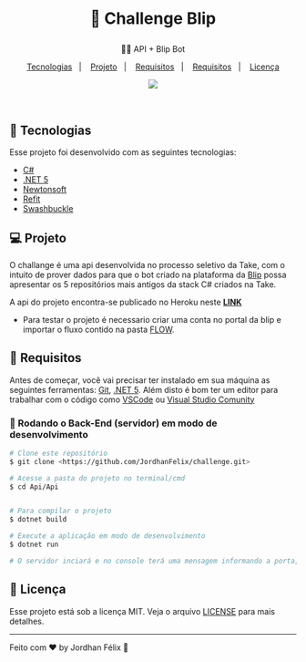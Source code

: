 <h1 align="center">
    <p>🔗 Challenge Blip</p>
</h1>
<p align="center"> 🐱‍🏍 API + Blip Bot</p>

<p align="center">
  <a href="#-tecnologias">Tecnologias</a>&nbsp;&nbsp;&nbsp;|&nbsp;&nbsp;&nbsp;
  <a href="#-projeto">Projeto</a>&nbsp;&nbsp;&nbsp;|&nbsp;&nbsp;&nbsp;
  <a href="#-requisitos">Requisitos</a>&nbsp;&nbsp;&nbsp;|&nbsp;&nbsp;&nbsp;
  <a href="#-requisitos">Requisitos</a>&nbsp;&nbsp;&nbsp;|&nbsp;&nbsp;&nbsp;
  <a href="#memo-licença">Licença</a>
</p>

<p align="center">
<a href="https://opensource.org/licenses/MIT">
<img align="center" src="https://img.shields.io/npm/l/express">
</a>
</p>

<br>

## 🚀 Tecnologias

Esse projeto foi desenvolvido com as seguintes tecnologias:

- [C#](https://docs.microsoft.com/pt-br/dotnet/csharp/)
- [.NET 5](https://docs.microsoft.com/pt-br/dotnet/)
- [Newtonsoft](https://www.nuget.org/packages/Newtonsoft.Json/)
- [Refit](https://www.nuget.org/packages/refit/6.0.8)
- [Swashbuckle](https://www.nuget.org/packages/Swashbuckle.AspNetCore/)

## 💻 Projeto

O challange é uma api desenvolvida no processo seletivo da Take, com o intuito de prover dados para que o bot criado na plataforma da [Blip](https://account.blip.ai/) possa apresentar os 5 repositórios mais antigos da stack C# criados na Take.

A api do projeto encontra-se publicado no Heroku neste <b><a href="https://challenge-take-api.herokuapp.com/api/v1/challenge">LINK</a></b> 

* Para testar o projeto é necessario criar uma conta no portal da blip e importar o fluxo contido na pasta [FLOW](https://github.com/JordhanFelix/challenge/tree/main/Flow). 


## 🔖 Requisitos

Antes de começar, você vai precisar ter instalado em sua máquina as seguintes ferramentas:
[Git](https://git-scm.com), [.NET 5](https://dotnet.microsoft.com/download/dotnet/5.0). 
Além disto é bom ter um editor para trabalhar com o código como [VSCode](https://code.visualstudio.com/) ou [Visual Studio Comunity](https://visualstudio.microsoft.com/pt-br/vs/community/)

### 🎲 Rodando o Back-End (servidor) em modo de desenvolvimento

```bash
# Clone este repositório
$ git clone <https://github.com/JordhanFelix/challenge.git>

# Acesse a pasta do projeto no terminal/cmd
$ cd Api/Api


# Para compilar o projeto
$ dotnet build

# Execute a aplicação em modo de desenvolvimento
$ dotnet run

# O servidor inciará e no console terá uma mensagem informando a porta, EX: Now listening on: http://localhost:5000
```

## :memo: Licença

Esse projeto está sob a licença MIT. Veja o arquivo [LICENSE](https://challenge-take-api.herokuapp.com/api/v1/challenge) para mais detalhes.

---

Feito com ♥ by Jordhan Félix :wave:

